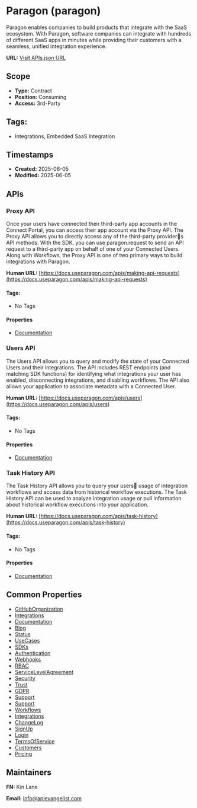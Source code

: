 # Paragon (paragon)
Paragon enables companies to build products that integrate with the SaaS ecosystem. With Paragon, software companies can integrate with hundreds of different SaaS apps in minutes while providing their customers with a seamless, unified integration experience.

**URL:** [Visit APIs.json URL](https://raw.githubusercontent.com/api-evangelist/paragon/refs/heads/main/apis.yml)

## Scope

- **Type:** Contract 
- **Position:** Consuming 
- **Access:** 3rd-Party 

## Tags:

 - Integrations, Embedded SaaS Integration

## Timestamps

- **Created:** 2025-06-05 
- **Modified:** 2025-06-05 

## APIs

### Proxy API
Once your users have connected their third-party app accounts in the Connect Portal, you can access their app account via the Proxy API. The Proxy API allows you to directly access any of the third-party providers API methods. With the SDK, you can use paragon.request to send an API request to a third-party app on behalf of one of your Connected Users. Along with Workflows, the Proxy API is one of two primary ways to build integrations with Paragon.

**Human URL:** [https://docs.useparagon.com/apis/making-api-requests](https://docs.useparagon.com/apis/making-api-requests)


#### Tags:

 - No Tags

#### Properties

- [Documentation](https://docs.useparagon.com/apis/making-api-requests)
### Users API
The Users API allows you to query and modify the state of your Connected Users and their integrations. The API includes REST endpoints (and matching SDK functions) for identifying what integrations your user has enabled, disconnecting integrations, and disabling workflows. The API also allows your application to associate metadata with a Connected User.

**Human URL:** [https://docs.useparagon.com/apis/users](https://docs.useparagon.com/apis/users)


#### Tags:

 - No Tags

#### Properties

- [Documentation](https://docs.useparagon.com/apis/users)
### Task History API
The Task History API allows you to query your users usage of integration workflows and access data from historical workflow executions. The Task History API can be used to analyze integration usage or pull information about historical workflow executions into your application.

**Human URL:** [https://docs.useparagon.com/apis/task-history](https://docs.useparagon.com/apis/task-history)


#### Tags:

 - No Tags

#### Properties

- [Documentation](https://docs.useparagon.com/apis/task-history)

## Common Properties

- [GitHubOrganization](https://github.com/useparagon)
- [Integrations](https://www.useparagon.com/integrations)
- [Documentation](https://docs.useparagon.com/overview)
- [Blog](https://www.useparagon.com/blog)
- [Status](https://status.useparagon.com/)
- [UseCases](https://www.useparagon.com/use-case/library)
- [SDKs](https://docs.useparagon.com/getting-started/installing-the-connect-sdk)
- [Authentication](https://docs.useparagon.com/connect-portal/overview)
- [Webhooks](https://docs.useparagon.com/resources/custom-webhooks)
- [RBAC](https://docs.useparagon.com/managing-account/role-based-access-control)
- [ServiceLevelAgreement](https://docs.useparagon.com/billing/concurrency-limits)
- [Security](https://docs.useparagon.com/security/security)
- [Trust](https://security.useparagon.com/)
- [GDPR](https://docs.useparagon.com/security/gdpr)
- [Support](https://docs.useparagon.com/support/contacting-support)
- [Support](https://docs.useparagon.com/support/contacting-support)
- [Workflows](https://docs.useparagon.com/workflows/overview)
- [Integrations](https://docs.useparagon.com/resources/integrations)
- [ChangeLog](https://docs.useparagon.com/changelog/product-updates)
- [SignUp](https://dashboard.useparagon.com/signup)
- [Login](https://dashboard.useparagon.com/login)
- [TermsOfService](https://www.useparagon.com/terms-of-service)
- [Customers](https://www.useparagon.com/customers)
- [Pricing](https://www.useparagon.com/pricing)

## Maintainers

**FN:** Kin Lane

**Email:** info@apievangelist.com

